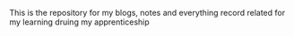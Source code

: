 This is the repository for my blogs, notes and everything record related for my learning druing my apprenticeship
